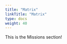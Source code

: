 ```yaml
---
title: "Matrix"
linkTitle: "Matrix"
type: docs   
weight: 40 
---
```


This is the Missions section!
